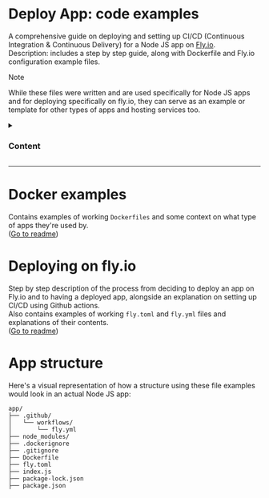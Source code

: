# Deploy App: code examples

A comprehensive guide on deploying and setting up CI/CD (Continuous Integration & Continuous Delivery) for a Node JS app on [Fly.io](https://fly.io/).<br>
Description: includes a step by step guide, along with Dockerfile and Fly.io configuration example files.

> [!NOTE]
> While these files were written and are used specifically for Node JS apps and for deploying specifically on fly.io, they can serve as an example or template for other types of apps and hosting services too.

<details>

  <summary><h3>Content</h3></summary>

- [Dockerfile examples](/Dockerfile%20examples)
  - [Dockerfile_generic](/Dockerfile%20examples#dockerfile_generic)
  - [Dockerfile_puppeteer](/Dockerfile%20examples#dockerfile_puppeteer)
  - [.dockerignore](/Dockerfile%20examples#dockerignore)
- [Deploying on Fly.io](/Deploying%20on%20Fly.io)
  - [Installing flyctl](/Deploying%20on%20Fly.io#installing-flyctl)
  - [Launching on Fly.io](/Deploying%20on%20Fly.io#launching-on-flyio)
    - [Secrets](/Deploying%20on%20Fly.io#secrets)
    - [fly.toml](/Deploying%20on%20Fly.io#flytoml)
  - [Continuous deployment on Fly.io](/Deploying%20on%20Fly.io#continuous-deployment-on-flyio)
    - [Get a fly token](/Deploying%20on%20Fly.io#get-a-fly-token)
    - [Github actions](/Deploying%20on%20Fly.io#github-actions)
    - [fly.yml](/Deploying%20on%20Fly.io#flyyml)
  - [More relevant documentation](/Deploying%20on%20Fly.io#more-relevant-documentation)
- [App structure](#appstructure)

</details>
<hr>

# Docker examples

Contains examples of working `Dockerfiles` and some context on what type of apps they're used by.<br>
([Go to readme](/Dockerfile%20examples))

# Deploying on fly.io

Step by step description of the process from deciding to deploy an app on Fly.io and to having a deployed app, alongside an explanation on setting up CI/CD using Github actions.<br>
Also contains examples of working `fly.toml` and `fly.yml` files and explanations of their contents.<br>
([Go to readme](/Deploying%20on%20Fly.io))

# App structure

Here's a visual representation of how a structure using these file examples would look in an actual Node JS app:

```
app/
├── .github/
│   └── workflows/
│       └── fly.yml
├── node_modules/
├── .dockerignore
├── .gitignore
├── Dockerfile
├── fly.toml
├── index.js
├── package-lock.json
├── package.json
```
